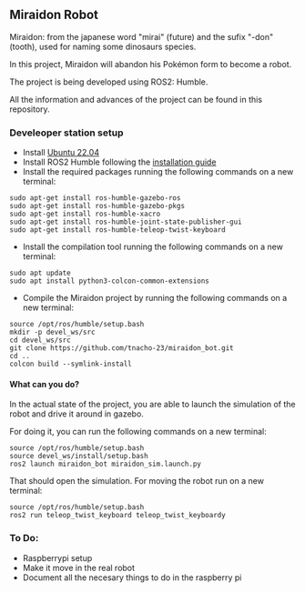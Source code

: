 ## Miraidon Robot

Miraidon: from the japanese word "mirai" (future) and the sufix "-don" (tooth), used for naming some dinosaurs species. 

In this project, Miraidon will abandon his Pokémon form to become a robot. 

The project is being developed using ROS2: Humble.

All the information and advances of the project can be found in this repository.

### Develeoper station setup
- Install [Ubuntu 22.04](ubunu.com/download/desktop)
- Install ROS2 Humble following the [installation guide](https://docs.ros.org/en/humble/Installation.html)
- Install the required packages running the following commands on a new terminal:
```
sudo apt-get install ros-humble-gazebo-ros
sudo apt-get install ros-humble-gazebo-pkgs
sudo apt-get install ros-humble-xacro
sudo apt-get install ros-humble-joint-state-publisher-gui
sudo apt-get install ros-humble-teleop-twist-keyboard
```
- Install the compilation tool running the following commands on a new terminal:

```
sudo apt update
sudo apt install python3-colcon-common-extensions
```

- Compile the Miraidon project by running the following commands on a new terminal:
```
source /opt/ros/humble/setup.bash
mkdir -p devel_ws/src
cd devel_ws/src
git clone https://github.com/tnacho-23/miraidon_bot.git
cd ..
colcon build --symlink-install
```


#### What can you do?
In the actual state of the project, you are able to launch the simulation of the robot and drive it around in gazebo.


For doing it, you can run the following commands on a new terminal:

```
source /opt/ros/humble/setup.bash
source devel_ws/install/setup.bash
ros2 launch miraidon_bot miraidon_sim.launch.py
```

That should open the simulation. For moving the robot run on a new terminal:

```
source /opt/ros/humble/setup.bash
ros2 run teleop_twist_keyboard teleop_twist_keyboardy 
```
### To Do:
- Raspberrypi setup
- Make it move in the real robot 
- Document all the necesary things to do in the raspberry pi
